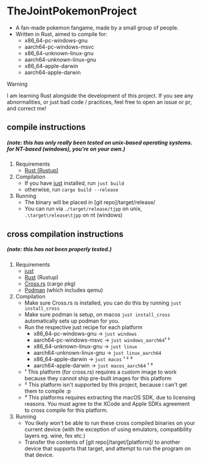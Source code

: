 # TheJointPokemonProject
- A fan-made pokemon fangame, made by a small group of people.
- Written in Rust, aimed to compile for:
  - x86_64-pc-windows-gnu
  - aarch64-pc-windows-msvc
  - x86_64-unknown-linux-gnu
  - aarch64-unknown-linux-gnu
  - x86_64-apple-darwin
  - aarch64-apple-darwin

> [!WARNING]
> I am learning Rust alongside the development of this project.
> If you see any abnormalities, or just bad code / practices, feel free to open an issue or pr, and correct me!

## compile instructions
##### (note: this has only really been tested on unix-based operating systems. for NT-based (windows), you're on your own.)
1. Requirements
   - [Rust (Rustup)](https://rustup.rs/)
2. Compilation
   - If you have [just](https://github.com/casey/just) installed, run `just build`
   - otherwise, run `cargo build --release`
3. Running
   - The binary will be placed in [git repo]/target/release/
   - You can run via `./target/release/tjpp` on unix, `.\target\release\tjpp` on nt (windows)

## cross compilation instructions
##### (note: this has not been properly tested.)
1. Requirements
   - [just](https://github.com/casey/just)
   - [Rust](https://rustup.rs/) (Rustup)
   - [Cross.rs](https://github.com/cross-rs/cross) (cargo pkg)
   - [Podman](https://podman.io/) (which includes qemu)
2. Compilation
   - Make sure Cross.rs is installed, you can do this by running `just install_cross`
   - Make sure podman is setup, on macos `just install_cross` automatically sets up podman for you.
   - Run the respective just recipe for each platform
     - x86_64-pc-windows-gnu -> `just windows`
     - aarch64-pc-windows-msvc -> `just windows_aarch64`¹ ²
     - x86_64-unknown-linux-gnu -> `just linux`
     - aarch64-unknown-linux-gnu -> `just linux_aarch64`
     - x86_64-apple-darwin -> `just macos` ¹ ² ³
     - aarch64-apple-darwin -> `just macos_aarch64` ¹ ³
   - ¹ This platform (for cross.rs) requires a custom image to work because they cannot ship pre-built images for this platform
   - ² This platform isn't supported by this project, because i can't get them to compile :p
   - ³ This platforms requires extracting the macOS SDK, due to licensing reasons. You must agree to the XCode and Apple SDKs agreement to cross compile for this platform.
3. Running
   - You likely won't be able to run these cross compiled binaries on your current device (with the exception of using emulators, compatibility layers eg. wine, fex etc.)
   - Transfer the contents of [git repo]/target/[platform]/ to another device that supports that target, and attempt to run the program on that device.

